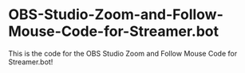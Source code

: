 # OBS-Studio-Zoom-and-Follow-Mouse-Code-for-Streamer.bot
This is the code for the OBS Studio Zoom and Follow Mouse Code for Streamer.bot!
